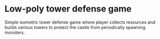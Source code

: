 # Low-poly tower defense game
Simple isometric tower defense game where player collects resources and builds various towers to protect the castle from periodically spawning monsters.

